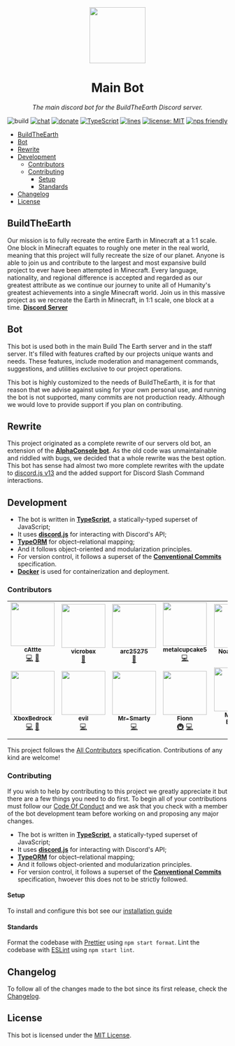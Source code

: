 <!-- markdownlint-disable -->
<div align="center">

<img width="128" src="https://buildtheearth.net/assets/img/site-logo-animated.gif" />

# Main Bot

_The main discord bot for the BuildTheEarth Discord server._

![build](https://github.com/BuildTheEarth/main-bot/actions/workflows/build.yml/badge.svg)
[![chat](https://img.shields.io/discord/706317564904472627.svg?color=768AD4&label=discord&logo=https%3A%2F%2Fdiscordapp.com%2Fassets%2F8c9701b98ad4372b58f13fd9f65f966e.svg)](https://discord.gg/buildtheearth)
[![donate](https://img.shields.io/endpoint.svg?url=https%3A%2F%2Fshieldsio-patreon.vercel.app%2Fapi%3Fusername%3Dbuildtheearth%26type%3Dpatrons&style=flat)](https://patreon.com/buildtheearth)
[![TypeScript](https://img.shields.io/badge/%3C%2F%3E-TypeScript-%230074c1.svg)](http://www.typescriptlang.org/)
[![lines](https://img.shields.io/tokei/lines/github/buildtheearth/main-bot)](https://tenor.com/view/programming-crazy-hard-typing-mad-gif-7866344)
[![license: MIT](https://img.shields.io/badge/License-MIT-yellow.svg)](https://opensource.org/licenses/MIT)
[![nps friendly](https://img.shields.io/badge/nps-friendly-blue.svg?style=flat)](https://www.npmjs.com/package/nps) 

</div>
<!-- markdownlint-restore -->

- [BuildTheEarth](#BuildTheEarth)
- [Bot](#Bot)
- [Rewrite](#Rewrite)
- [Development](#Development)
  - [Contributors](#Contributors)
  - [Contributing](#Contributing)
    - [Setup](#Setup)
    - [Standards](#Standards)
- [Changelog](#Changelog)
- [License](#License)

## BuildTheEarth

Our mission is to fully recreate the entire Earth in Minecraft at a 1:1 scale. One block in Minecraft equates to roughly one meter in the real world, meaning that this project will fully recreate the size of our planet. Anyone is able to join us and contribute to the largest and most expansive build project to ever have been attempted in Minecraft. Every language, nationality, and regional difference is accepted and regarded as our greatest attribute as we continue our journey to unite all of Humanity's greatest achievements into a single Minecraft world.
Join us in this massive project as we recreate the Earth in Minecraft, in 1:1 scale, one block at a time. [**Discord Server**][invite]

## Bot

This bot is used both in the main Build The Earth server and in the staff server. It's filled with features crafted by our projects unique wants and needs. These features, include moderation and management commands, suggestions, and utilities exclusive to our project operations.

This bot is highly customized to the needs of BuildTheEarth, it is for that reason that we advise against using for your own personal use, and running the bot is not supported, many commits are not production ready. Although we would love to provide support if you plan on contributing.

## Rewrite

This project originated as a complete rewrite of our servers old bot, an extension of the **[AlphaConsole bot][]**. As the old code was unmaintainable and riddled with bugs, we decided that a whole rewrite was the best option. This bot has sense had almost two more complete rewrites with the update to [discord.js v13][] and the added support for Discord Slash Command interactions.

## Development

- The bot is written in **[TypeScript][]**, a statically-typed superset of JavaScript;
- It uses **[discord.js][]** for interacting with Discord's API;
- **[TypeORM][]** for object–relational mapping;
- And it follows object-oriented and modularization principles.
- For version control, it follows a superset of the **[Conventional Commits][]** specification.
- **[Docker][]** is used for containerization and deployment.

### Contributors

<!-- ALL-CONTRIBUTORS-LIST:START - Do not remove or modify this section -->
<!-- prettier-ignore-start -->
<!-- markdownlint-disable -->
<table>
  <tr>
    <td align="center"><a href="https://github.com/cAttte"><img src="https://avatars0.githubusercontent.com/u/26514199?v=4?s=100" width="100px;" alt=""/><br /><sub><b>cAttte</b></sub></a><br /><a href="https://github.com/BuildTheEarth/main-bot/commits?author=cAttte" title="Code">💻</a> <a href="#projectManagement-cAttte" title="Project Management">📆</a></td>
    <td align="center"><a href="https://github.com/vicrobex"><img src="https://avatars1.githubusercontent.com/u/56770982?v=4?s=100" width="100px;" alt=""/><br /><sub><b>vicrobex</b></sub></a><br /><a href="#design-vicrobex" title="Design">🎨</a></td>
    <td align="center"><a href="https://github.com/arc25275"><img src="https://avatars2.githubusercontent.com/u/55003876?v=4?s=100" width="100px;" alt=""/><br /><sub><b>arc25275</b></sub></a><br /><a href="#ideas-arc25275" title="Ideas, Planning, & Feedback">🤔</a></td>
    <td align="center"><a href="http://sky.shiiyu.moe"><img src="https://avatars0.githubusercontent.com/u/43897385?v=4?s=100" width="100px;" alt=""/><br /><sub><b>metalcupcake5</b></sub></a><br /><a href="https://github.com/BuildTheEarth/main-bot/commits?author=metalcupcake5" title="Code">💻</a></td>
    <td align="center"><a href="http://noahhusby.com"><img src="https://avatars3.githubusercontent.com/u/32528627?v=4?s=100" width="100px;" alt=""/><br /><sub><b>Noah Husby</b></sub></a><br /><a href="#projectManagement-noahhusby" title="Project Management">📆</a></td>
    <td align="center"><a href="https://github.com/olivephio"><img src="https://avatars1.githubusercontent.com/u/76128526?v=4?s=100" width="100px;" alt=""/><br /><sub><b>olivephio</b></sub></a><br /><a href="#ideas-olivephio" title="Ideas, Planning, & Feedback">🤔</a> <a href="#design-olivephio" title="Design">🎨</a></td>
  </tr>
  <tr>
    <td align="center"><a href="https://github.com/XboxBedrock"><img src="https://avatars2.githubusercontent.com/u/68715625?v=4?s=100" width="100px;" alt=""/><br /><sub><b>XboxBedrock</b></sub></a><br /><a href="https://github.com/BuildTheEarth/main-bot/commits?author=XboxBedrock" title="Code">💻</a> <a href="https://github.com/BuildTheEarth/main-bot/commits?author=XboxBedrock" title="Documentation">📖</a></td>
    <td align="center"><a href="https://github.com/evilpauwse1"><img src="https://avatars3.githubusercontent.com/u/40669563?v=4?s=100" width="100px;" alt=""/><br /><sub><b>evil</b></sub></a><br /><a href="https://github.com/BuildTheEarth/main-bot/commits?author=evilpauwse1" title="Code">💻</a></td>
    <td align="center"><a href="https://github.com/Mr-Smarty"><img src="https://avatars0.githubusercontent.com/u/69656599?v=4?s=100" width="100px;" alt=""/><br /><sub><b>Mr-Smarty</b></sub></a><br /><a href="https://github.com/BuildTheEarth/main-bot/commits?author=Mr-Smarty" title="Code">💻</a></td>
    <td align="center"><a href="https://www.youtube.com/channel/UCxiYE392PghWtHEQaTN81oA"><img src="https://avatars.githubusercontent.com/u/53976867?v=4?s=100" width="100px;" alt=""/><br /><sub><b>Fionn</b></sub></a><br /><a href="#infra-fnionn" title="Infrastructure (Hosting, Build-Tools, etc)">🚇</a> <a href="https://github.com/BuildTheEarth/main-bot/commits?author=fnionn" title="Code">💻</a></td>
    <td align="center"><a href="https://github.com/mebrooks01"><img src="https://avatars.githubusercontent.com/u/39204478?v=4?s=100" width="100px;" alt=""/><br /><sub><b>Malachi Brooks</b></sub></a><br /><a href="https://github.com/BuildTheEarth/main-bot/commits?author=mebrooks01" title="Code">💻</a></td>
  </tr>
</table>

<!-- markdownlint-restore -->
<!-- prettier-ignore-end -->

<!-- ALL-CONTRIBUTORS-LIST:END -->

This project follows the [All Contributors][] specification. Contributions of any kind are welcome!

### Contributing

If you wish to help by contributing to this project we greatly appreciate it but there are a few things you need to do first. To begin all of your contributions must follow our [Code Of Conduct](code_of_conduct.md) and we ask that you check with a member of the bot development team before working on and proposing any major changes.

-   The bot is written in **[TypeScript][]**, a statically-typed superset of JavaScript;
-   It uses **[discord.js][]** for interacting with Discord's API;
-   **[TypeORM][]** for object–relational mapping;
-   And it follows object-oriented and modularization principles.
-   For version control, it follows a superset of the **[Conventional Commits](https://www.conventionalcommits.org/en/v1.0.0/)** specification, hwoever this does not to be strictly followed.

#### Setup

To install and configure this bot see our [installation guide](installation.md)

#### Standards

Format the codebase with [Prettier][] using `npm start format`.
Lint the codebase with [ESLint][] using `npm start lint`.

## Changelog

To follow all of the changes made to the bot since its first release, check the [Changelog](changelog.md).

## License

This bot is licensed under the [MIT License](license).

<!-- References -->

[invite]: https://discord.gg/QEkPmBy
[all contributors]: https://allcontributors.org
[alphaconsole bot]: https://github.com/AlphaConsole/AlphaConsoleBot/
[typescript]: https://www.typescriptlang.org/
[discord.js]: http://discord.js.org/
[discord.js v13]: https://github.com/discordjs/discord.js/releases?q=13
[typeorm]: https://typeorm.io/
[docker]: https://www.docker.com/
[Conventional Commits]: https://www.conventionalcommits.org/en/v1.0.0/
[pm2]: https://pm2.io/
[docker]: https://docker.com/
[prettier]: https://prettier.io/
[eslint]: https://eslint.org/
